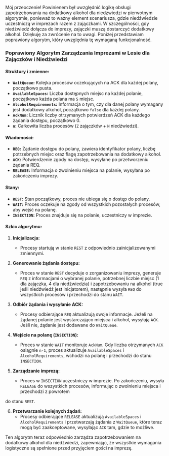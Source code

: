 Mój przeoczenie! Powinienem był uwzględnić logikę obsługi zapotrzebowania na dodatkowy alkohol dla niedźwiedzi w pierwotnym algorytmie, ponieważ to ważny element scenariusza, gdzie niedźwiedzie uczestniczą w imprezach razem z zajączkami. W szczególności, gdy niedźwiedź dołącza do imprezy, zajączki muszą dostarczyć dodatkowy alkohol. Dziękuję za zwrócenie na to uwagi. Poniżej przedstawiam poprawiony algorytm, który uwzględnia tę wymaganą funkcjonalność.

### Poprawiony Algorytm Zarządzania Imprezami w Lesie dla Zajączków i Niedźwiedzi

#### Struktury i zmienne:
- **`WaitQueue`:** Kolejka procesów oczekujących na ACK dla każdej polany, początkowo pusta.
- **`AvailableSpaces`:** Liczba dostępnych miejsc na każdej polanie, początkowo każda polana ma `S` miejsc.
- **`AlcoholRequirements`:** Informacja o tym, czy dla danej polany wymagany jest dodatkowy alkohol, początkowo `false` dla każdej polany.
- **`AckNum`:** Licznik liczby otrzymanych potwierdzeń ACK dla każdego żądania dostępu, początkowo 0.
- **`n`:** Całkowita liczba procesów (`Z` zajączków + `N` niedźwiedzi).

#### Wiadomości:
- **`REQ`:** Żądanie dostępu do polany, zawiera identyfikator polany, liczbę potrzebnych miejsc oraz flagę zapotrzebowania na dodatkowy alkohol.
- **`ACK`:** Potwierdzenie zgody na dostęp, wysyłane po przetworzeniu żądania REQ.
- **`RELEASE`:** Informacja o zwolnieniu miejsca na polanie, wysyłana po zakończeniu imprezy.

#### Stany:
- **`REST`:** Stan początkowy, proces nie ubiega się o dostęp do polany.
- **`WAIT`:** Proces oczekuje na zgody od wszystkich pozostałych procesów, aby wejść na polanę.
- **`INSECTION`:** Proces znajduje się na polanie, uczestniczy w imprezie.

#### Szkic algorytmu:
1. **Inicjalizacja:**
    - Procesy startują w stanie `REST` z odpowiednio zainicjalizowanymi zmiennymi.

2. **Generowanie żądania dostępu:**
    - Proces w stanie `REST` decyduje o zorganizowaniu imprezy, generuje `REQ` z informacjami o wybranej polanie, potrzebnej liczbie miejsc (1 dla zajączka, 4 dla niedźwiedzia) i zapotrzebowaniu na alkohol (true jeśli niedźwiedź jest inicjatorem), następnie wysyła `REQ` do wszystkich procesów i przechodzi do stanu `WAIT`.

3. **Odbiór żądania i wysyłanie ACK:**
    - Procesy odbierające `REQ` aktualizują swoje informacje. Jeżeli na żądanej polanie jest wystarczająco miejsca i alkohol, wysyłają `ACK`. Jeśli nie, żądanie jest dodawane do `WaitQueue`.

4. **Wejście na polanę (`INSECTION`):**
    - Proces w stanie `WAIT` monitoruje `AckNum`. Gdy liczba otrzymanych `ACK` osiągnie `n-1`, proces aktualizuje `AvailableSpaces` i `AlcoholRequirements`, wchodzi na polanę i przechodzi do stanu `INSECTION`.

5. **Zarządzanie imprezą:**
    - Proces w `INSECTION` uczestniczy w imprezie. Po zakończeniu, wysyła `RELEASE` do wszystkich procesów, informując o zwolnieniu miejsca i przechodzi z powrotem

do stanu `REST`.

6. **Przetwarzanie kolejnych żądań:**
    - Procesy odbierające `RELEASE` aktualizują `AvailableSpaces` i `AlcoholRequirements` i przetwarzają żądania z `WaitQueue`, które teraz mogą być zaakceptowane, wysyłając `ACK` tam, gdzie to możliwe.

Ten algorytm teraz odpowiednio zarządza zapotrzebowaniem na dodatkowy alkohol dla niedźwiedzi, zapewniając, że wszystkie wymagania logistyczne są spełnione przed przyjęciem gości na imprezę.